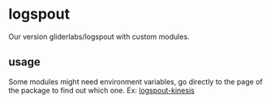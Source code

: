 # logspout
Our version gliderlabs/logspout with custom modules.

## usage
Some modules might need environment variables, go directly to the page of the package to find out which one.
Ex: [logspout-kinesis](https://github.com/remind101/logspout-kinesis)
